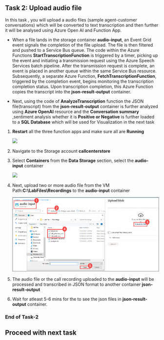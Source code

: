 ## Task 2: Upload audio file 

In this task , you will upload a audio files (sample agent-customer conversations) which will be converted to text transcription and then further it will be analysed using Azure Open AI and Function App.

* When a file lands in the storage container **audio-input**, an Event Grid event signals the completion of the file upload. The file is then filtered and pushed to a Service Bus queue. The code within the Azure Functions **StartTranscriptionFunction** is triggered by a timer, picking up the event and initiating a transmission request using the Azure Speech Services batch pipeline. After the transmission request is complete, an event is placed in another queue within the same Service Bus resource. Subsequently, a separate Azure Function, **FetchTranscriptionFunction**, triggered by the completion event, begins monitoring the transcription completion status. Upon transcription completion, this Azure Function copies the transcript into the **json-result-output** container.

* Next, using the code of **AnalyzeTranscription** function the JSON file(transcript) from the **json-result-output** container is further analyzed using **Azure OpenAI** resource and the **Conversation summary** ,sentiment analysis whether it is **Positive or Negative** is further loaded to a **SQL Database** which will be used for Visualization in the next task

1. **Restart** all the three function apps and make sure all are **Running**

   ![](images/s8.png)

2. Navigate to the Storage account **callcenterstore<inject key="Deployment-id" enableCopy="false"></inject>**

3. Select **Containers** from the **Data Storage** section, select the **audio-input** container

   ![](images/25.png)

4. Next, upload two or more audio file from the VM Path:**C:\LabFiles\Recordings** to the **audio-input** container

    ![](images/s40.png)

5. The audio file or the call recording uploaded to the **audio-input** will be processed and transcribed in JSON format to another container **json-result-output**

6. Wait for atleast 5-6 mins for the to see the json files in **json-result-output** container.

### End of Task-2

## Proceed with next task
